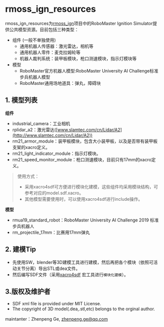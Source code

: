 # rmoss_ign_resources

rmoss_ign_resources为[rmoss_ign](https://github.com/robomaster-oss/rmoss_ign)项目中的RoboMaster Ignition Simulator提供公共模型资源。目前包括三种类型：

* 组件 (一般不单独使用)
  * 通用机器人传感器：激光雷达，相机等
  * 通用机器人零件：麦克拉姆轮等
  * 机器人裁判系统：装甲板模块，枪口测速模块，指示灯模块等
* 模型
  * RoboMaster官方机器人模型:RoboMaster University AI Challenge标准步兵机器人模型
  * RoboMaster通用场地道具：弹丸，障碍块


## 1. 模型列表

**组件**

* industrial_camera：工业相机
* rplidar_a2：激光雷达([www.slamtec.com/cn/Lidar/A2](http://www.slamtec.com/cn/Lidar/A2))
* rm21_armor_module：装甲板模块，包含大小装甲板，以及是否带有装甲板支架的xacro定义。
* rm21_light_indicator_module：指示灯模块。
* rm21_speed_monitor_module：枪口测速模块，目前只有17mm的xacro定义。

> 使用方式：
>
> * 采用xacro4sdf可方便进行模块化建模，这些组件均采用模块结构，可参考对应的model.sdf.xacro。
> * 其他模型需要使用时，可以使用xacro4sdf进行include操作。

**模型**

* rmua19_standard_robot：RoboMaster University AI Challenge 2019 标准步兵机器人
* rm_projectile_17mm：比赛用17mm弹丸

## 2. 建模Tip

* 先使用SW，blender等3D建模工具进行建模，然后再把各个模块（依照可活动关节分离）导出STL或dea文件。
* 然后编写SDF文件（采用[xacro4sdf](https://github.com/gezp/xacro4sdf) 宏工具进行`模块化建模`）。

## 3.版权及维护者

* SDF xml file is provided under MIT License.
* The copyright of 3D model(.dea,.stl,etc) belongs to the orginal author.

maintanter：Zhenpeng Ge, zhenpeng.ge@qq.com

